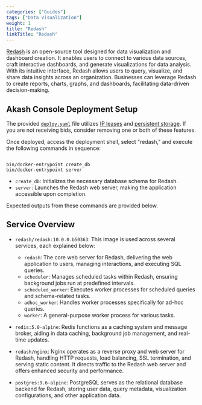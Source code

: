 ```yaml
---
categories: ["Guides"]
tags: ["Data Visualization"]
weight: 1
title: "Redash"
linkTitle: "Redash"
---
```



[Redash](https://redash.io/) is an open-source tool designed for data visualization and dashboard creation. It enables users to connect to various data sources, craft interactive dashboards, and generate visualizations for data analysis. With its intuitive interface, Redash allows users to query, visualize, and share data insights across an organization. Businesses can leverage Redash to create reports, charts, graphs, and dashboards, facilitating data-driven decision-making.

## Akash Console Deployment Setup

The provided [`deploy.yaml`](https://github.com/akash-network/awesome-akash/blob/master/Redash/deploy.yaml) file utilizes [IP leases](/docs/network-features/ip-leases) and [persistent storage](https://akash.network/docs/network-features/persistent-storage). If you are not receiving bids, consider removing one or both of these features.

Once deployed, access the deployment shell, select "redash," and execute the following commands in sequence:

```

bin/docker-entrypoint create_db
bin/docker-entrypoint server

```

- `create_db`: Initializes the necessary database schema for Redash.
- `server`: Launches the Redash web server, making the application accessible upon completion.

Expected outputs from these commands are provided below.

## Service Overview

- `redash/redash:10.0.0.b50363`: This image is used across several services, each explained below:

    - `redash`: The core web server for Redash, delivering the web application to users, managing interactions, and executing SQL queries.
    - `scheduler`: Manages scheduled tasks within Redash, ensuring background jobs run at predefined intervals.
    - `scheduled_worker`: Executes worker processes for scheduled queries and schema-related tasks.
    - `adhoc_worker`: Handles worker processes specifically for ad-hoc queries.
    - `worker`: A general-purpose worker process for various tasks.

- `redis:5.0-alpine`: Redis functions as a caching system and message broker, aiding in data caching, background job management, and real-time updates.

- `redash/nginx`: Nginx operates as a reverse proxy and web server for Redash, handling HTTP requests, load balancing, SSL termination, and serving static content. It directs traffic to the Redash web server and offers enhanced security and performance.

- `postgres:9.6-alpine`: PostgreSQL serves as the relational database backend for Redash, storing user data, query metadata, visualization configurations, and other application data.